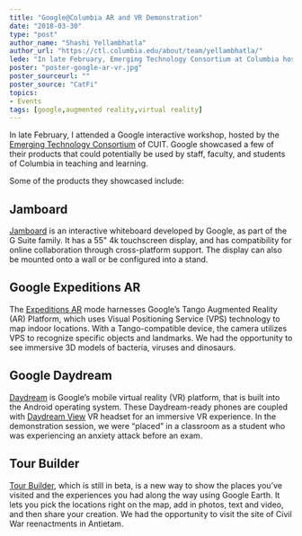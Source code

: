 ```yaml
---
title: "Google@Columbia AR and VR Demonstration"
date: "2018-03-30"
type: "post"
author_name: "Shashi Yellambhatla"
author_url: "https://ctl.columbia.edu/about/team/yellambhatla/"
lede: "In late February, Emerging Technology Consortium at Columbia hosted an interactive workshop featuring Google AR and VR technologies. Google showcased a few of their products that could potentially be implemented in teaching and learning."
poster: "poster-google-ar-vr.jpg"
poster_sourceurl: ""
poster_source: "CatFi"
topics: 
- Events
tags: [google,augmented reality,virtual reality]
---
```


In late February, I attended a Google interactive workshop, hosted by the [Emerging Technology Consortium](https://confluence.columbia.edu/confluence/display/ETC/) of CUIT. Google showcased a few of their products that could potentially be used by staff, faculty, and students of Columbia in teaching and learning.

Some of the products they showcased include:

## Jamboard
[Jamboard](https://gsuite.google.com/products/jamboard/) is an interactive whiteboard developed by Google, as part of the G Suite family. It has a 55" 4k touchscreen display, and has compatibility for online collaboration through cross-platform support. The display can also be mounted onto a wall or be configured into a stand.

## Google Expeditions AR
The [Expeditions AR](https://edu.google.com/expeditions/ar/) mode harnesses Google’s Tango Augmented Reality (AR) Platform, which uses Visual Positioning Service (VPS) technology to map indoor locations. With a Tango-compatible device, the camera utilizes VPS to recognize specific objects and landmarks. We had the opportunity to see immersive 3D models of bacteria, viruses and dinosaurs.

## Google Daydream
[Daydream](https://vr.google.com/daydream/) is Google’s mobile virtual reality (VR) platform, that is built into the Android operating system. These Daydream-ready phones are coupled with [Daydream View](https://vr.google.com/daydream/smartphonevr/) VR headset for an immersive VR experience. In the demonstration session, we were “placed” in a classroom as a student who was experiencing an anxiety attack before an exam.

## Tour Builder
[Tour Builder](https://tourbuilder.withgoogle.com), which is still in beta, is a new way to show the places you’ve visited and the experiences you had along the way using Google Earth. It lets you pick the locations right on the map, add in photos, text and video, and then share your creation. We had the opportunity to visit the site of Civil War reenactments in Antietam.
